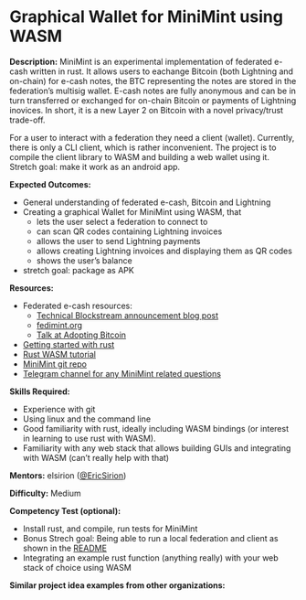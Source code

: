 # Graphical Wallet for MiniMint using WASM

**Description:** MiniMint is an experimental implementation of federated e-cash written in rust. It allows users to eachange Bitcoin (both Lightning and on-chain) for e-cash notes, the BTC representing the notes are stored in the federation’s multisig wallet. E-cash notes are fully anonymous and can be in turn transferred or exchanged for on-chain Bitcoin or payments of Lightning inovices. In short, it is a new Layer 2 on Bitcoin with a novel privacy/trust trade-off.

For a user to interact with a federation they need a client (wallet). Currently, there is only a CLI client, which is rather inconvenient. The project is to compile the client library to WASM and building a web wallet using it. Stretch goal: make it work as an android app.

**Expected Outcomes:**
* General understanding of federated e-cash, Bitcoin and Lightning
* Creating a graphical Wallet for MiniMint using WASM, that
  * lets the user select a federation to connect to
  * can scan QR codes containing Lightning invoices
  * allows the user to send Lightning payments
  * allows creating Lightning invoices and displaying them as QR codes
  * shows the user’s balance
* stretch goal: package as APK

**Resources:**
* Federated e-cash resources:
  * [Technical Blockstream announcement blog post](https://medium.com/blockstream/blockstream-sponsors-federated-e-cash-as-a-bitcoin-scaling-technology-637ba05de7b3)
  * [fedimint.org](https://fedimint.org/)
  * [Talk at Adopting Bitcoin](https://bitcointv.com/w/kHwmbLTWjsbaDTJpBewUmX)
* [Getting started with rust](https://www.rust-lang.org/learn/get-started)
* [Rust WASM tutorial](https://rustwasm.github.io/docs/book/introduction.html)
* [MiniMint git repo](https://github.com/fedimint/minimint/)
* [Telegram channel for any MiniMint related questions](https://t.me/+-AsKtcH4Geo2ZTU0)

**Skills Required:**
* Experience with git
* Using linux and the command line
* Good familiarity with rust, ideally including WASM bindings (or interest in learning to use rust with WASM).
* Familiarity with any web stack that allows building GUIs and integrating with WASM (can’t really help with that)

**Mentors:** elsirion ([@EricSirion](https://twitter.com/EricSirion))

**Difficulty:** Medium

**Competency Test (optional):**
* Install rust, and compile, run tests for MiniMint
* Bonus Strech goal: Being able to run a local federation and client as shown in the [README](https://github.com/fedimint/minimint/)
* Integrating an example rust function (anything really) with your web stack of choice using WASM

**Similar project idea examples from other organizations:**
